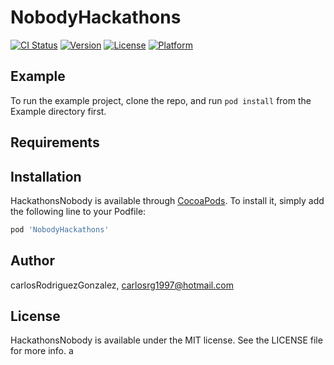 # NobodyHackathons

[![CI Status](https://img.shields.io/travis/carlosRodriguezGonzalez/NobodyHackathons.svg?style=flat)](https://travis-ci.org/carlosRodriguezGonzalez/NobodyHackathons)
[![Version](https://img.shields.io/cocoapods/v/NobodyHackathons.svg?style=flat)](https://cocoapods.org/pods/NobodyHackathons)
[![License](https://img.shields.io/cocoapods/l/NobodyHackathons.svg?style=flat)](https://cocoapods.org/pods/NobodyHackathons)
[![Platform](https://img.shields.io/cocoapods/p/NobodyHackathons.svg?style=flat)](https://cocoapods.org/pods/NobodyHackathons)

## Example

To run the example project, clone the repo, and run `pod install` from the Example directory first.

## Requirements

## Installation

HackathonsNobody is available through [CocoaPods](https://cocoapods.org). To install
it, simply add the following line to your Podfile:

```ruby
pod 'NobodyHackathons'
```

## Author

carlosRodriguezGonzalez, carlosrg1997@hotmail.com

## License

HackathonsNobody is available under the MIT license. See the LICENSE file for more info.
a
